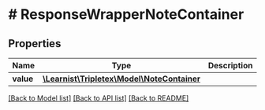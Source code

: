 # # ResponseWrapperNoteContainer

## Properties

Name | Type | Description | Notes
------------ | ------------- | ------------- | -------------
**value** | [**\Learnist\Tripletex\Model\NoteContainer**](NoteContainer.md) |  | [optional]

[[Back to Model list]](../../README.md#models) [[Back to API list]](../../README.md#endpoints) [[Back to README]](../../README.md)
